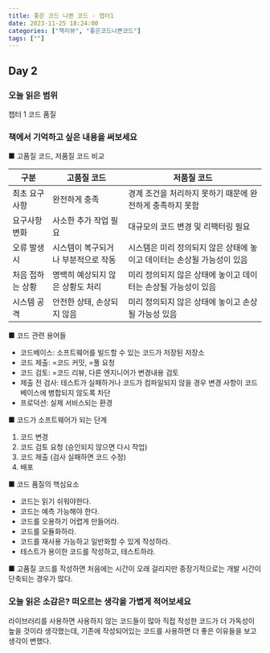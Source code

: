 ```yaml
---
title: 좋은 코드 나쁜 코드 - 챕터1
date: 2023-11-25 18:24:00
categories: ["책리뷰", "좋은코드나쁜코드"]
tags: [""]
---
```


## Day 2

### 오늘 읽은 범위

챕터 1 코드 품질

### 책에서 기억하고 싶은 내용을 써보세요

■ 고품질 코드, 저품질 코드 비교

| 구분             | 고품질 코드                         | 저품질 코드                                                             |
| ---------------- | ----------------------------------- | ----------------------------------------------------------------------- |
| 최초 요구사항    | 완전하게 충족                       | 경계 조건을 처리하지 못하기 때문에 완전하게 충족하지 못함               |
| 요구사항 변화    | 사소한 추가 작업 필요               | 대규모의 코드 변경 및 리팩터링 필요                                     |
| 오류 발생 시     | 시스템이 복구되거나 부분적으로 작동 | 시스템은 미리 정의되지 않은 상태에 놓이고 데이터는 손상될 가능성이 있음 |
| 처음 접하는 상황 | 명백히 예상되지 않은 상황도 처리    | 미리 정의되지 않은 상태에 놓이고 데이터는 손상될 가능성이 있음          |
| 시스템 공격      | 안전한 상태, 손상되지 않음          | 미리 정의되지 않은 상태에 놓이고 손상될 가능성 있음                     |

■ 코드 관련 용어들

- 코드베이스: 소프트웨어를 빌드할 수 있는 코드가 저장된 저장소
- 코드 제출: =코드 커밋, =풀 요청
- 코드 검토: =코드 리뷰, 다른 엔지니어가 변경내용 검토
- 제출 전 검사: 테스트가 실패하거나 코드가 컴파일되지 않을 경우 변경 사항이 코드베이스에 병합되지 않도록 차단
- 프로덕션: 실제 서비스되는 환경

■ 코드가 소프트웨어가 되는 단계

1. 코드 변경
2. 코드 검토 요청 (승인되지 않으면 다시 작업)
3. 코드 제출 (검사 실패하면 코드 수정)
4. 배포

■ 코드 품질의 핵심요소

- 코드는 읽기 쉬워야한다.
- 코드는 예측 가능해야 한다.
- 코드를 오용하기 어렵게 만들어라.
- 코드를 모듈화하라.
- 코드를 재사용 가능하고 일반화할 수 있게 작성하라.
- 테스트가 용이한 코드를 작성하고, 테스트하라.

■ 고품질 코드를 작성하면 처음에는 시간이 오래 걸리지만 중장기적으로는 개발 시간이 단축되는 경우가 많다.

### 오늘 읽은 소감은? 떠오르는 생각을 가볍게 적어보세요

라이브러리를 사용하면 사용하지 않는 코드들이 많아 직접 작성한 코드가 더 가독성이 높을 것이라 생각했는데, 기존에 작성되어있는 코드를 사용하면 더 좋은 이유들을 보고 생각이 변했다.
